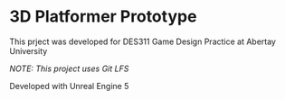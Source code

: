 # 3D Platformer Prototype

This prject was developed for DES311 Game Design Practice at Abertay University

*NOTE: This project uses Git LFS*

Developed with Unreal Engine 5
